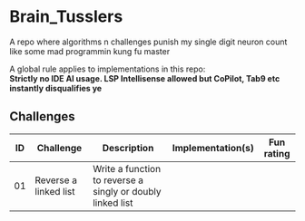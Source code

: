 # Brain_Tusslers

A repo where algorithms n challenges punish my single digit neuron count like some mad programmin kung fu master  

A global rule applies to implementations in this repo:  
**Strictly no IDE AI usage. LSP Intellisense allowed but CoPilot, Tab9 etc instantly disqualifies ye**

## Challenges

| ID | Challenge | Description | Implementation(s) | Fun rating 
|----|-----------|-------------|-------------------|-----------
| 01 | Reverse a linked list | Write a function to reverse a singly or doubly linked list | 